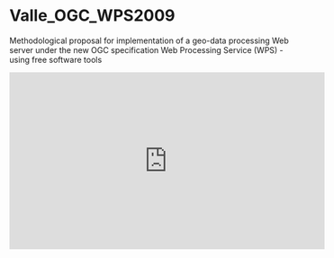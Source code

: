 # Valle_OGC_WPS2009
Methodological proposal for implementation of a geo-data processing  Web server under the new OGC specification  Web Processing Service (WPS) - using free software tools


<iframe width="560" height="315" src="https://www.youtube.com/embed/qOEVWCQrsFo" frameborder="0" allow="accelerometer; autoplay; encrypted-media; gyroscope; picture-in-picture" allowfullscreen></iframe>
